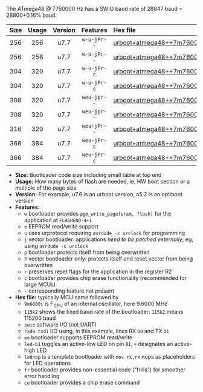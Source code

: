 The ATmega48 @ 7760000 Hz has a SWIO baud rate of 28847 baud = 28800+0.16% baud.

|Size|Usage|Version|Features|Hex file|
|:-:|:-:|:-:|:-:|:--|
|256|256|u7.7|`w-u-jPr--`|[urboot+atmega48++7m7600i+++28k8_swio_rxd0_txd1_led+b5.hex](https://raw.githubusercontent.com/stefanrueger/urboot.hex/main/mcus/atmega48/internal_oscillator/fint++7m7600_Hz/br+++28k8_bps/urboot+atmega48++7m7600i+++28k8_swio_rxd0_txd1_led+b5.hex)|
|256|256|u7.7|`w-u-jPr--`|[urboot+atmega48++7m7600i+++28k8_swio_rxd0_txd1_lednop.hex](https://raw.githubusercontent.com/stefanrueger/urboot.hex/main/mcus/atmega48/internal_oscillator/fint++7m7600_Hz/br+++28k8_bps/urboot+atmega48++7m7600i+++28k8_swio_rxd0_txd1_lednop.hex)|
|304|320|u7.7|`w-u-jPr-c`|[urboot+atmega48++7m7600i+++28k8_swio_rxd0_txd1_led+b5_fr_ce.hex](https://raw.githubusercontent.com/stefanrueger/urboot.hex/main/mcus/atmega48/internal_oscillator/fint++7m7600_Hz/br+++28k8_bps/urboot+atmega48++7m7600i+++28k8_swio_rxd0_txd1_led+b5_fr_ce.hex)|
|304|320|u7.7|`w-u-jPr-c`|[urboot+atmega48++7m7600i+++28k8_swio_rxd0_txd1_lednop_fr_ce.hex](https://raw.githubusercontent.com/stefanrueger/urboot.hex/main/mcus/atmega48/internal_oscillator/fint++7m7600_Hz/br+++28k8_bps/urboot+atmega48++7m7600i+++28k8_swio_rxd0_txd1_lednop_fr_ce.hex)|
|308|320|u7.7|`weu-jpr--`|[urboot+atmega48++7m7600i+++28k8_swio_rxd0_txd1_ee_led+b5.hex](https://raw.githubusercontent.com/stefanrueger/urboot.hex/main/mcus/atmega48/internal_oscillator/fint++7m7600_Hz/br+++28k8_bps/urboot+atmega48++7m7600i+++28k8_swio_rxd0_txd1_ee_led+b5.hex)|
|308|320|u7.7|`weu-jpr--`|[urboot+atmega48++7m7600i+++28k8_swio_rxd0_txd1_ee_lednop.hex](https://raw.githubusercontent.com/stefanrueger/urboot.hex/main/mcus/atmega48/internal_oscillator/fint++7m7600_Hz/br+++28k8_bps/urboot+atmega48++7m7600i+++28k8_swio_rxd0_txd1_ee_lednop.hex)|
|316|320|u7.7|`weu-jPr--`|[urboot+atmega48++7m7600i+++28k8_swio_rxd0_txd1_ee.hex](https://raw.githubusercontent.com/stefanrueger/urboot.hex/main/mcus/atmega48/internal_oscillator/fint++7m7600_Hz/br+++28k8_bps/urboot+atmega48++7m7600i+++28k8_swio_rxd0_txd1_ee.hex)|
|366|384|u7.7|`weu-jPr-c`|[urboot+atmega48++7m7600i+++28k8_swio_rxd0_txd1_ee_led+b5_fr_ce.hex](https://raw.githubusercontent.com/stefanrueger/urboot.hex/main/mcus/atmega48/internal_oscillator/fint++7m7600_Hz/br+++28k8_bps/urboot+atmega48++7m7600i+++28k8_swio_rxd0_txd1_ee_led+b5_fr_ce.hex)|
|366|384|u7.7|`weu-jPr-c`|[urboot+atmega48++7m7600i+++28k8_swio_rxd0_txd1_ee_lednop_fr_ce.hex](https://raw.githubusercontent.com/stefanrueger/urboot.hex/main/mcus/atmega48/internal_oscillator/fint++7m7600_Hz/br+++28k8_bps/urboot+atmega48++7m7600i+++28k8_swio_rxd0_txd1_ee_lednop_fr_ce.hex)|

- **Size:** Bootloader code size including small table at top end
- **Usage:** How many bytes of flash are needed, ie, HW boot section or a multiple of the page size
- **Version:** For example, u7.6 is an urboot version, o5.2 is an optiboot version
- **Features:**
  + `w` bootloader provides `pgm_write_page(sram, flash)` for the application at `FLASHEND-4+1`
  + `e` EEPROM read/write support
  + `u` uses urprotocol requiring `avrdude -c urclock` for programming
  + `j` vector bootloader: applications *need to be patched externally*, eg, using `avrdude -c urclock`
  + `p` bootloader protects itself from being overwritten
  + `P` vector bootloader only: protects itself and reset vector from being overwritten
  + `r` preserves reset flags for the application in the register R2
  + `c` bootloader provides chip erase functionality (recommended for large MCUs)
  + `-` corresponding feature not present
- **Hex file:** typically MCU name followed by
  + `9m6000i` is F<sub>CPU</sub> of an internal oscillator, here 9.6000 MHz
  + `115k2` shows the fixed baud rate of the bootloader: `115k2` means 115200 baud
  + `swio` software I/O (not UART)
  + `rxd0 txd1` I/O using, in this example, lines RX `D0` and TX `D1`
  + `ee` bootloader supports EEPROM read/write
  + `led-b1` toggles an active-low LED on pin `B1`, `+` designates an active-high LED
  + `lednop` is a template bootloader with `mov rx,rx` nops as placeholders for LED operations
  + `fr` bootloader provides non-essential code ("frills") for smoother error handling
  + `ce` bootloader provides a chip erase command
